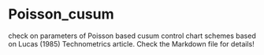 # Poisson_cusum
check on parameters of Poisson based cusum control chart schemes based on Lucas (1985) Technometrics article. Check the Markdown file for details!
